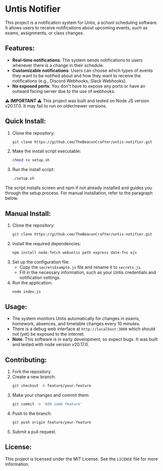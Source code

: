 # Untis Notifier

This project is a notification system for Untis, a school scheduling software. It allows users to receive notifications about upcoming events, such as exams, assignments, or class changes.

## Features:
- **Real-time notifications**: The system sends notifications to users whenever there is a change in their schedule.
- **Customizable notifications**: Users can choose which types of events they want to be notified about and how they want to receive the notifications (e.g., Discord Webhooks, Slack Webhooks).
- **No exposed ports**: You don't have to expose any ports or have an outward facing server due to the use of webhooks.

**⚠️ IMPORTANT ⚠️** This project was built and tested on Node JS version v20.17.0. It may fail to run on older/newer versions.

## Quick Install:
1. Clone the repository:
   ```bash
   git clone https://github.com/TheBeaconCrafter/untis-notifier.git
   ```
2. Make the install script executable:
   ```bash
   chmod +x setup.sh
   ```
3. Run the install script:
   ```bash
   ./setup.sh
   ```
The script installs screen and npm if not already installed and guides you through the setup process. For manual installation, refer to the paragraph below.

## Manual Install:
1. Clone the repository:
   ```bash
   git clone https://github.com/TheBeaconCrafter/untis-notifier.git
   ```
2. Install the required dependencies:
   ```bash
   npm install node-fetch webuntis path express date-fns ejs
   ```
3. Set up the configuration file: 
   - Copy the `secretsExample.js` file and rename it to `secrets.js`.
   - Fill in the necessary information, such as your Untis credentials and notification settings.
4. Run the application:
   ```bash
   node index.js
   ```

## Usage:
- The system monitors Untis automatically for changes in exams, homework, absences, and timetable changes every 10 minutes.
- There is a debug web interface at `http://localhost:3000` which should not (yet) be exposed to the internet.
- **Note**: This software is in early development, so expect bugs. It was built and tested with node version v20.17.0.

## Contributing:
1. Fork the repository.
2. Create a new branch:
   ```bash
   git checkout -b feature/your-feature
   ```
3. Make your changes and commit them:
   ```bash
   git commit -m 'Add some feature'
   ```
4. Push to the branch:
   ```bash
   git push origin feature/your-feature
   ```
5. Submit a pull request.

## License:
This project is licensed under the MIT License. See the `LICENSE` file for more information.
